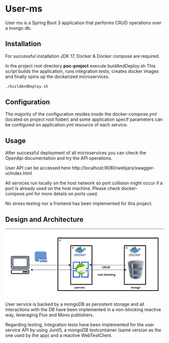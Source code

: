 # User-ms

User ms is a Spring Boot 3 application that performs CRUD operations over a mongo db.


## Installation

For successful installation JDK 17, Docker & Docker compose are required.

In the project root directory  **poc-project** execute buidAndDeploy.sh
This script builds the application, runs integration tests, creates docker images and finally
spins up the dockerized microservices.

```bash
./buildAndDeploy.sh
```

## Configuration
The majority of the configuration resides inside the docker-compose.yml (located on project root folder) and some 
application specif parameters can be configured on application.yml resource of each service.


## Usage
After successful deployment of all microservices you can check the OpenApi documentation 
and try the API operations.

User API can be accessed here http://localhost:9080/webjars/swagger-ui/index.html

All services run locally on the host network so port collision might occur if a port is already 
used on the host machine. Please check docker-compose.yml for more details on ports used.

No stress testing nor a frontend has been implemented for this project.

## Design and Architecture

![user-ms-diagram.png](user-ms-diagram.png)

User service is backed by a mongoDB as persistent storage and all interactions with the DB have been implemented
in a non-blocking  reactive way, leveraging Flux and Mono publishers.

Regarding testing, Integration tests have been implemented for the user service API by using
Junit5, a mongoDB testcontainer (same version as the one used by the app) and a reactive WebTestClient.

